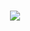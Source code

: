 <h1 align="center"><img src="https://upload.wikimedia.org/wikipedia/commons/2/2b/Node-red-icon.png"></h1>
